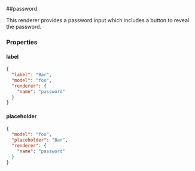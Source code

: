 ##password

This renderer provides a password input which includes a button to reveal the password.

### Properties

#### label

```json
{
  "label": "Bar",
  "model": "foo",
  "renderer": {
    "name": "password"
  }
}
```

#### placeholder

```json
{
  "model": "foo",
  "placeholder": "Bar",
  "renderer": {
    "name": "password"
  }
}
```
